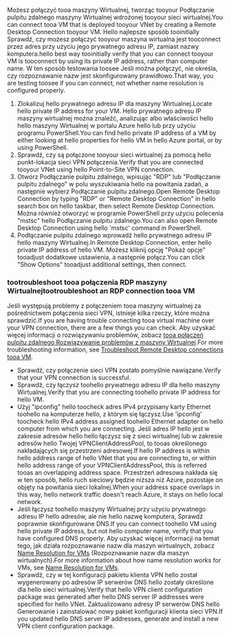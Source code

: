<span data-ttu-id="aeb2c-101">Możesz połączyć tooa maszyny Wirtualnej, tworząc tooyour Podłączanie pulpitu zdalnego maszyny Wirtualnej wdrożonej tooyour sieci wirtualnej.</span><span class="sxs-lookup"><span data-stu-id="aeb2c-101">You can connect tooa VM that is deployed tooyour VNet by creating a Remote Desktop Connection tooyour VM.</span></span> <span data-ttu-id="aeb2c-102">Hello najlepsze sposób tooinitially Sprawdź, czy możesz połączyć tooyour maszyna wirtualna jest tooconnect przez adres przy użyciu jego prywatnego adresu IP, zamiast nazwy komputera.</span><span class="sxs-lookup"><span data-stu-id="aeb2c-102">hello best way tooinitially verify that you can connect tooyour VM is tooconnect by using its private IP address, rather than computer name.</span></span> <span data-ttu-id="aeb2c-103">W ten sposób testowania toosee Jeśli można połączyć, nie określa, czy rozpoznawanie nazw jest skonfigurowany prawidłowo.</span><span class="sxs-lookup"><span data-stu-id="aeb2c-103">That way, you are testing toosee if you can connect, not whether name resolution is configured properly.</span></span> 

1. <span data-ttu-id="aeb2c-104">Zlokalizuj hello prywatnego adresu IP dla maszyny Wirtualnej.</span><span class="sxs-lookup"><span data-stu-id="aeb2c-104">Locate hello private IP address for your VM.</span></span> <span data-ttu-id="aeb2c-105">Hello prywatnego adresu IP maszyny wirtualnej można znaleźć, analizując albo właściwości hello hello maszyny Wirtualnej w portalu Azure hello lub przy użyciu programu PowerShell.</span><span class="sxs-lookup"><span data-stu-id="aeb2c-105">You can find hello private IP address of a VM by either looking at hello properties for hello VM in hello Azure portal, or by using PowerShell.</span></span>
2. <span data-ttu-id="aeb2c-106">Sprawdź, czy są połączone tooyour sieci wirtualnej za pomocą hello punkt-lokacja sieci VPN połączenia.</span><span class="sxs-lookup"><span data-stu-id="aeb2c-106">Verify that you are connected tooyour VNet using hello  Point-to-Site VPN connection.</span></span> 
3. <span data-ttu-id="aeb2c-107">Otwórz Podłączanie pulpitu zdalnego, wpisując "RDP" lub "Podłączanie pulpitu zdalnego" w polu wyszukiwania hello na powitania zadań, a następnie wybierz Podłączanie pulpitu zdalnego.</span><span class="sxs-lookup"><span data-stu-id="aeb2c-107">Open Remote Desktop Connection by typing "RDP" or "Remote Desktop Connection" in hello search box on hello taskbar, then select Remote Desktop Connection.</span></span> <span data-ttu-id="aeb2c-108">Można również otworzyć w programie PowerShell przy użyciu polecenia "mstsc" hello Podłączanie pulpitu zdalnego.</span><span class="sxs-lookup"><span data-stu-id="aeb2c-108">You can also open Remote Desktop Connection using hello 'mstsc' command in PowerShell.</span></span> 
3. <span data-ttu-id="aeb2c-109">Podłączanie pulpitu zdalnego wprowadź hello prywatnego adresu IP hello maszyny Wirtualnej.</span><span class="sxs-lookup"><span data-stu-id="aeb2c-109">In Remote Desktop Connection, enter hello private IP address of hello VM.</span></span> <span data-ttu-id="aeb2c-110">Możesz kliknij opcję "Pokaż opcje" tooadjust dodatkowe ustawienia, a następnie połącz.</span><span class="sxs-lookup"><span data-stu-id="aeb2c-110">You can click "Show Options" tooadjust additional settings, then connect.</span></span>

### <a name="tootroubleshoot-an-rdp-connection-tooa-vm"></a><span data-ttu-id="aeb2c-111">tootroubleshoot tooa połączenia RDP maszyny Wirtualnej</span><span class="sxs-lookup"><span data-stu-id="aeb2c-111">tootroubleshoot an RDP connection tooa VM</span></span>

<span data-ttu-id="aeb2c-112">Jeśli występują problemy z połączeniem tooa maszyny wirtualnej za pośrednictwem połączenia sieci VPN, istnieje kilka rzeczy, które można sprawdzić.</span><span class="sxs-lookup"><span data-stu-id="aeb2c-112">If you are having trouble connecting tooa virtual machine over your VPN connection, there are a few things you can check.</span></span> <span data-ttu-id="aeb2c-113">Aby uzyskać więcej informacji o rozwiązywaniu problemów, zobacz [tooa połączeń pulpitu zdalnego Rozwiązywanie problemów z maszyny Wirtualnej](../articles/virtual-machines/windows/troubleshoot-rdp-connection.md).</span><span class="sxs-lookup"><span data-stu-id="aeb2c-113">For more troubleshooting information, see [Troubleshoot Remote Desktop connections tooa VM](../articles/virtual-machines/windows/troubleshoot-rdp-connection.md).</span></span>

- <span data-ttu-id="aeb2c-114">Sprawdź, czy połączenie sieci VPN zostało pomyślnie nawiązane.</span><span class="sxs-lookup"><span data-stu-id="aeb2c-114">Verify that your VPN connection is successful.</span></span>
- <span data-ttu-id="aeb2c-115">Sprawdź, czy łączysz toohello prywatnego adresu IP dla hello maszyny Wirtualnej.</span><span class="sxs-lookup"><span data-stu-id="aeb2c-115">Verify that you are connecting toohello private IP address for hello VM.</span></span>
- <span data-ttu-id="aeb2c-116">Użyj "ipconfig" hello toocheck adres IPv4 przypisany karty Ethernet toohello na komputerze hello, z którym się łączysz.</span><span class="sxs-lookup"><span data-stu-id="aeb2c-116">Use 'ipconfig' toocheck hello IPv4 address assigned toohello Ethernet adapter on hello computer from which you are connecting.</span></span> <span data-ttu-id="aeb2c-117">Jeśli adres IP hello jest w zakresie adresów hello hello łączysz się z sieci wirtualnej lub w zakresie adresów hello Twojej VPNClientAddressPool, to tooas określonego nakładających się przestrzeni adresowej.</span><span class="sxs-lookup"><span data-stu-id="aeb2c-117">If hello IP address is within hello address range of hello VNet that you are connecting to, or within hello address range of your VPNClientAddressPool, this is referred tooas an overlapping address space.</span></span> <span data-ttu-id="aeb2c-118">Przestrzeń adresowa nakłada się w ten sposób, hello ruch sieciowy będzie niższa niż Azure, pozostaje on objęty na powitania sieci lokalnej.</span><span class="sxs-lookup"><span data-stu-id="aeb2c-118">When your address space overlaps in this way, hello network traffic doesn't reach Azure, it stays on hello local network.</span></span>
- <span data-ttu-id="aeb2c-119">Jeśli łączysz toohello maszyny Wirtualnej przy użyciu prywatnego adresu IP hello adresów, ale nie hello nazwę komputera, Sprawdź poprawnie skonfigurowane DNS.</span><span class="sxs-lookup"><span data-stu-id="aeb2c-119">If you can connect toohello VM using hello private IP address, but not hello computer name, verify that you have configured DNS properly.</span></span> <span data-ttu-id="aeb2c-120">Aby uzyskać więcej informacji na temat tego, jak działa rozpoznawanie nazw dla maszyn wirtualnych, zobacz [Name Resolution for VMs](../articles/virtual-network/virtual-networks-name-resolution-for-vms-and-role-instances.md) (Rozpoznawanie nazw dla maszyn wirtualnych).</span><span class="sxs-lookup"><span data-stu-id="aeb2c-120">For more information about how name resolution works for VMs, see [Name Resolution for VMs](../articles/virtual-network/virtual-networks-name-resolution-for-vms-and-role-instances.md).</span></span>
- <span data-ttu-id="aeb2c-121">Sprawdź, czy w tej konfiguracji pakietu klienta VPN hello został wygenerowany po adresów IP serwerów DNS hello zostały określone dla hello sieci wirtualnej.</span><span class="sxs-lookup"><span data-stu-id="aeb2c-121">Verify that hello VPN client configuration package was generated after hello DNS server IP addresses were specified for hello VNet.</span></span> <span data-ttu-id="aeb2c-122">Zaktualizowano adresy IP serwerów DNS hello Generowanie i zainstalować nowy pakiet konfiguracji klienta sieci VPN.</span><span class="sxs-lookup"><span data-stu-id="aeb2c-122">If you updated hello DNS server IP addresses, generate and install a new VPN client configuration package.</span></span>
